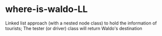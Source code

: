 # where-is-waldo-LL
Linked list approach (with a nested node class) to hold the information of tourists; The tester (or driver) class will return Waldo's destination
